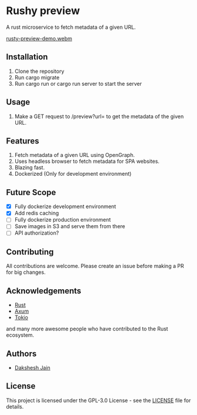 # Rushy preview

A rust microservice to fetch metadata of a given URL.

[rusty-preview-demo.webm](https://github.com/user-attachments/assets/5cf11531-f78a-4937-a707-4054f6e217c5)

## Installation

1. Clone the repository
2. Run cargo migrate
3. Run cargo run or cargo run server to start the server

## Usage

1. Make a GET request to /preview?url=<url> to get the metadata of the given URL.

## Features

1. Fetch metadata of a given URL using OpenGraph.
2. Uses headless browser to fetch metadata for SPA websites.
3. Blazing fast.
4. Dockerized (Only for development environment)

## Future Scope

- [x] Fully dockerize development environment
- [x] Add redis caching
- [ ] Fully dockerize production environment
- [ ] Save images in S3 and serve them from there
- [ ] API authorization?

## Contributing

All contributions are welcome. Please create an issue before making a PR for big changes.

## Acknowledgements

- [Rust](https://www.rust-lang.org/)
- [Axum](https://github.com/tokio-rs/axum)
- [Tokio](https://tokio.rs/)

and many more awesome people who have contributed to the Rust ecosystem.

## Authors

- [Dakshesh Jain](https://dakshesh.me)

## License

This project is licensed under the GPL-3.0 License - see the [LICENSE](LICENSE) file for details.
